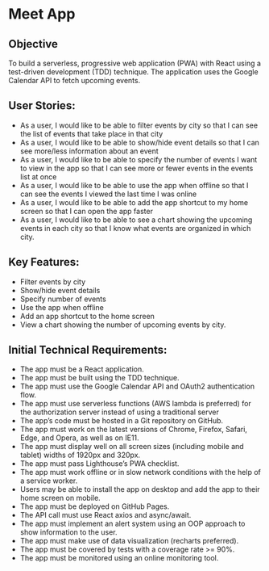 # Meet App

## Objective 
To build a serverless, progressive web application (PWA) with React using a test-driven development (TDD) technique. The application uses the Google Calendar API to fetch upcoming events.

## User Stories: 
- As a user, I would like to be able to filter events by city so that I can see the list of events that take place in that city 
- As a user, I would like to be able to show/hide event details so that I can see more/less information about an event
- As a user, I would like to be able to specify the number of events I want to view in the app so that I can see more or fewer events in the events list at once
- As a user, I would like to be able to use the app when offline so that I can see the events I viewed the last time I was online
- As a user, I would like to be able to add the app shortcut to my home screen so that I can open the app faster
- As a user, I would like to be able to see a chart showing the upcoming events in each city so that I know what events are organized in which city.  

## Key Features: 
- Filter events by city 
- Show/hide event details 
- Specify number of events 
- Use the app when offline 
- Add an app shortcut to the home screen 
- View a chart showing the number of upcoming events by city.

## Initial Technical Requirements: 
- The app must be a React application. 
- The app must be built using the TDD technique. 
- The app must use the Google Calendar API and OAuth2 authentication flow.
- The app must use serverless functions (AWS lambda is preferred) for the authorization server instead of using a traditional server
- The app’s code must be hosted in a Git repository on GitHub. 
- The app must work on the latest versions of Chrome, Firefox, Safari, Edge, and Opera, as well as on IE11. 
- The app must display well on all screen sizes (including mobile and tablet) widths of 1920px and 320px. 
- The app must pass Lighthouse’s PWA checklist. 
- The app must work offline or in slow network conditions with the help of a service worker. 
- Users may be able to install the app on desktop and add the app to their home screen on mobile. 
- The app must be deployed on GitHub Pages. 
- The API call must use React axios and async/await. 
- The app must implement an alert system using an OOP approach to show information to the user. 
- The app must make use of data visualization (recharts preferred). 
- The app must be covered by tests with a coverage rate >= 90%. 
- The app must be monitored using an online monitoring tool.
